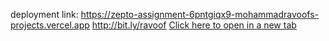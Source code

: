 deployment link: https://zepto-assignment-6pntgiqx9-mohammadravoofs-projects.vercel.app
http://bit.ly/ravoof
<a href="https://zepto-assignment-6pntgiqx9-mohammadravoofs-projects.vercel.app" target="_blank">Click here to open in a new tab</a>
